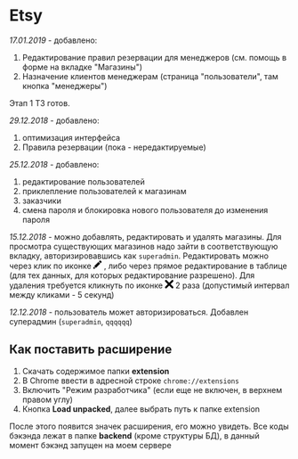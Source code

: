 # Etsy

_17.01.2019_ - добавлено:
1. Редактирование правил резервации для менеджеров 
(см. помощь в форме на вкладке "Магазины")
2. Назначение клиентов менеджерам 
(страница "пользователи", там кнопка "менеджеры")

Этап 1 ТЗ готов. 

_29.12.2018_ - добавлено:
1. оптимизация интерфейса
2. Правила резервации (пока - нередактируемые)

_25.12.2018_ - добавлено:
1. редактирование пользователей
2. приклепление пользователей к магазинам
3. заказчики
4. смена пароля и блокировка нового пользователя до изменения
пароля 

_15.12.2018_ - можно добавлять, редактировать и удалять
магазины. Для просмотра существующих магазинов надо зайти
в соответствующую вкладку, авторизировавшись как `superadmin`.
Редактировать можно через клик по иконке
<img src="./extension/css/img/pencil.svg" width=15>
, либо через прямое
редактирование в таблице (для тех данных, для которых 
редактирование разрешено). Для удаления требуется кликнуть по
иконке
<img src="./extension/css/img/delete.svg" width=15>
2 раза (допустимый интервал между кликами - 5 секунд) 

_12.12.2018_ - пользователь может авторизироваться. 
Добавлен суперадмин (`superadmin`, `qqqqqq`)

## Как поставить расширение
1. Скачать содержимое папки **extension**
1. В Chrome ввести в адресной строке `chrome://extensions`
1. Включить "Режим разработчика" (если еще не включен, в верхнем правом углу)
1. Кнопка **Load unpacked**, далее выбрать путь к папке extension

После этого появится значек расширения, его можно увидеть.
Все коды бэкэнда лежат в папке **backend** 
(кроме структуры БД), в данный момент бэкэнд 
запущен на моем сервере
